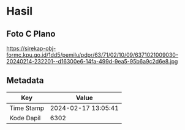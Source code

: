 # Hasil

## Foto C Plano

https://sirekap-obj-formc.kpu.go.id/1dd5/pemilu/pdpr/63/71/02/10/09/6371021009030-20240214-232201--d16300e6-14fa-499d-9ea5-95b6a9c2d6e8.jpg


## Metadata

| Key        | Value               |
| ---------- | ------------------- |
| Time Stamp | 2024-02-17 13:05:41 |
| Kode Dapil | 6302                |



